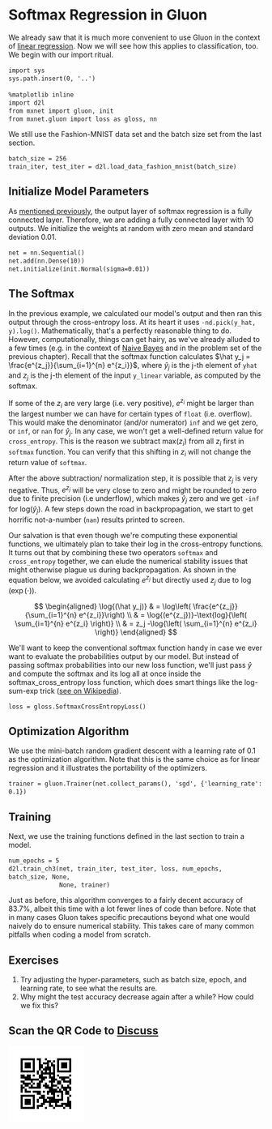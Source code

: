 # Softmax Regression in Gluon

We already saw that it is much more convenient to use Gluon in the context of [linear regression](linear-regression-gluon.md). Now we will see how this applies to classification, too. We begin with our import ritual.

```{.python .input  n=1}
import sys
sys.path.insert(0, '..')

%matplotlib inline
import d2l
from mxnet import gluon, init
from mxnet.gluon import loss as gloss, nn
```

We still use the Fashion-MNIST data set and the batch size set from the last section.

```{.python .input  n=2}
batch_size = 256
train_iter, test_iter = d2l.load_data_fashion_mnist(batch_size)
```

## Initialize Model Parameters

As [mentioned previously](softmax-regression.md), the output layer of softmax regression is a fully connected layer. Therefore, we are adding a fully connected layer with 10 outputs. We initialize the weights at random with zero mean and standard deviation 0.01.

```{.python .input  n=3}
net = nn.Sequential()
net.add(nn.Dense(10))
net.initialize(init.Normal(sigma=0.01))
```

## The Softmax

In the previous example, we calculated our model's output and then ran this output through the cross-entropy loss. At its heart it uses `-nd.pick(y_hat, y).log()`. Mathematically, that's a perfectly reasonable thing to do. However, computationally, things can get hairy, as we've already alluded to a few times (e.g. in the context of [Naive Bayes](../chapter_crashcourse/naive-bayes.md) and in the problem set of the previous chapter). Recall that the softmax function calculates $\hat y_j = \frac{e^{z_j}}{\sum_{i=1}^{n} e^{z_i}}$, where $\hat y_j$ is the j-th element of ``yhat`` and $z_j$ is the j-th element of the input ``y_linear`` variable, as computed by the softmax.

If some of the $z_i$ are very large (i.e. very positive), $e^{z_i}$ might be larger than the largest number we can have for certain types of ``float`` (i.e. overflow). This would make the denominator (and/or numerator) ``inf`` and we get zero, or ``inf``, or ``nan`` for $\hat y_j$. In any case, we won't get a well-defined return value for ``cross_entropy``. This is the reason we subtract $\text{max}(z_i)$ from all $z_i$ first in ``softmax`` function. You can verify that this shifting in $z_i$ will not change the return value of ``softmax``.

After the above subtraction/ normalization step, it is possible that $z_j$ is very negative. Thus, $e^{z_j}$ will be very close to zero and might be rounded to zero due to finite precision (i.e underflow), which makes $\hat y_j$ zero and we get ``-inf`` for $\text{log}(\hat y_j)$. A few steps down the road in backpropagation, we start to get horrific not-a-number (``nan``) results printed to screen.

Our salvation is that even though we're computing these exponential functions, we ultimately plan to take their log in the cross-entropy functions. It turns out that by combining these two operators ``softmax`` and ``cross_entropy`` together, we can elude the numerical stability issues that might otherwise plague us during backpropagation. As shown in the equation below, we avoided calculating $e^{z_j}$ but directly used $z_j$ due to $\log(\exp(\cdot))$.

$$
\begin{aligned}
\log{(\hat y_j)} & = \log\left( \frac{e^{z_j}}{\sum_{i=1}^{n} e^{z_i}}\right) \\
& = \log{(e^{z_j})}-\text{log}{\left( \sum_{i=1}^{n} e^{z_i} \right)} \\
& = z_j -\log{\left( \sum_{i=1}^{n} e^{z_i} \right)}
\end{aligned}
$$

We'll want to keep the conventional softmax function handy in case we ever want to evaluate the probabilities output by our model. But instead of passing softmax probabilities into our new loss function, we'll just pass $\hat{y}$ and compute the softmax and its log all at once inside the softmax_cross_entropy loss function, which does smart things like the log-sum-exp trick ([see on Wikipedia](https://en.wikipedia.org/wiki/LogSumExp)).

```{.python .input  n=4}
loss = gloss.SoftmaxCrossEntropyLoss()
```

## Optimization Algorithm

We use the mini-batch random gradient descent with a learning rate of 0.1 as the optimization algorithm. Note that this is the same choice as for linear regression and it illustrates the portability of the optimizers.

```{.python .input  n=5}
trainer = gluon.Trainer(net.collect_params(), 'sgd', {'learning_rate': 0.1})
```

## Training

Next, we use the training functions defined in the last section to train a model.

```{.python .input  n=6}
num_epochs = 5
d2l.train_ch3(net, train_iter, test_iter, loss, num_epochs, batch_size, None,
              None, trainer)
```

Just as before, this algorithm converges to a fairly decent accuracy of 83.7%, albeit this time with a lot fewer lines of code than before. Note that in many cases Gluon takes specific precautions beyond what one would naively do to ensure numerical stability. This takes care of many common pitfalls when coding a model from scratch.


## Exercises

1. Try adjusting the hyper-parameters, such as batch size, epoch, and learning rate, to see what the results are.
1. Why might the test accuracy decrease again after a while? How could we fix this?

## Scan the QR Code to [Discuss](https://discuss.mxnet.io/t/2337)

![](../img/qr_softmax-regression-gluon.svg)
